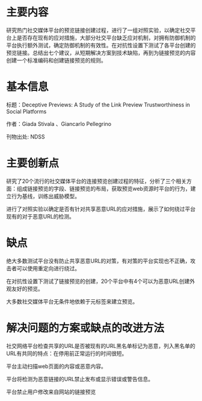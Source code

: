 # 主要内容

​		研究热门社交媒体平台的预览链接创建过程，进行了一组对照实验，以确定社交平台上是否存在现有的应对措施，大部分社交平台缺乏应对机制，对拥有防御机制的平台执行额外测试，确定防御机制的有效性。在对抗性设置下测试了各平台创建的预览链接。总结出七个建议，从短期解决方案到技术缺陷，再到为链接预览的内容创建一个标准编码和创建链接预览的规则。

# 基本信息

标题：Deceptive Previews: A Study of the Link Preview Trustworthiness in Social Platforms

作者：Giada Stivala 、Giancarlo Pellegrino 

刊物出处: NDSS

# 主要创新点

研究了20个流行的社交媒体平台的连接预览创建过程的特征，分析了三个相关方面：组成链接预览的字段、链接预览的布局，获取预览web资源时平台的行为，建立行为基线，训练出威胁模型。

进行了对照实验以确定是否有针对共享恶意URL的应对措施，展示了如何绕过平台现有的对于恶意URL的检测。

# 缺点

绝大多数测试平台没有防止共享恶意URL的对策，有对策的平台实现也不正确，攻击者可以使用重定向进行绕过。

在对抗性设置下测试了链接预览的创建，20个平台中有4个可以为恶意URL创建外观友好的预览。

大多数社交媒体平台无条件地依赖于元标签来建立预览。



# 解决问题的方案或缺点的改进方法

社交网络平台检查共享的URL是否被现有的URL黑名单标记为恶意，列入黑名单的URL有共同的特点：在停用前正常运行的时间很短。

平台主动扫描web页面的内容或恶意内容。

平台将检测为恶意链接的URL禁止发布或显示错误或警告信息。

平台禁止用户修改来自网站的链接预览



